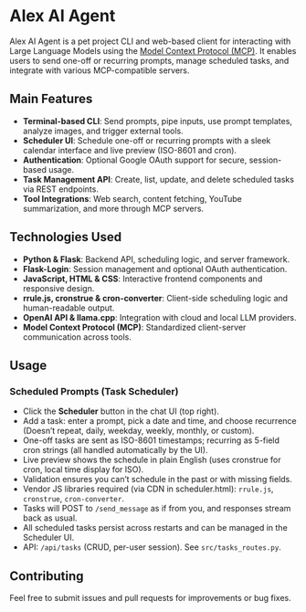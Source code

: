 # Alex AI Agent

Alex AI Agent is a pet project CLI and web-based client for interacting with Large Language Models using the [Model Context Protocol (MCP)](https://modelcontextprotocol.io/). It enables users to send one-off or recurring prompts, manage scheduled tasks, and integrate with various MCP-compatible servers.

## Main Features

- **Terminal-based CLI**: Send prompts, pipe inputs, use prompt templates, analyze images, and trigger external tools.
- **Scheduler UI**: Schedule one-off or recurring prompts with a sleek calendar interface and live preview (ISO-8601 and cron).
- **Authentication**: Optional Google OAuth support for secure, session-based usage.
- **Task Management API**: Create, list, update, and delete scheduled tasks via REST endpoints.
- **Tool Integrations**: Web search, content fetching, YouTube summarization, and more through MCP servers.

## Technologies Used

- **Python & Flask**: Backend API, scheduling logic, and server framework.
- **Flask-Login**: Session management and optional OAuth authentication.
- **JavaScript, HTML & CSS**: Interactive frontend components and responsive design.
- **rrule.js, cronstrue & cron-converter**: Client-side scheduling logic and human-readable output.
- **OpenAI API & llama.cpp**: Integration with cloud and local LLM providers.
- **Model Context Protocol (MCP)**: Standardized client-server communication across tools.

## Usage

### Scheduled Prompts (Task Scheduler)

- Click the **Scheduler** button in the chat UI (top right).
- Add a task: enter a prompt, pick a date and time, and choose recurrence (Doesn’t repeat, daily, weekday, weekly, monthly, or custom).
- One-off tasks are sent as ISO-8601 timestamps; recurring as 5-field cron strings (all handled automatically by the UI).
- Live preview shows the schedule in plain English (uses cronstrue for cron, local time display for ISO).
- Validation ensures you can’t schedule in the past or with missing fields.
- Vendor JS libraries required (via CDN in scheduler.html): `rrule.js`, `cronstrue`, `cron-converter`.
- Tasks will POST to `/send_message` as if from you, and responses stream back as usual.
- All scheduled tasks persist across restarts and can be managed in the Scheduler UI.
- API: `/api/tasks` (CRUD, per-user session). See `src/tasks_routes.py`.

## Contributing

Feel free to submit issues and pull requests for improvements or bug fixes.
